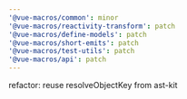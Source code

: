 ```yaml
---
'@vue-macros/common': minor
'@vue-macros/reactivity-transform': patch
'@vue-macros/define-models': patch
'@vue-macros/short-emits': patch
'@vue-macros/test-utils': patch
'@vue-macros/api': patch
---
```


refactor: reuse resolveObjectKey from ast-kit
